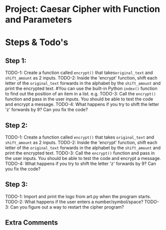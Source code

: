 # Project: Caesar Cipher with Function and Parameters 

# Steps & Todo's 

## Step 1: 
TODO-1: Create a function called `encrypt()` that takes`original_text` and `shift_amount` as 2 inputs.
TODO-2: Inside the 'encrypt' function, shift each letter of the `original_text` forwards in the alphabet by the `shift_amount` and print the encrypted text.
#You can use the built-in Python `index()` function to find out the position of an item in a list. e.g.
TODO-3: Call the `encrypt()` function and pass in the user inputs. You should be able to test the code and encrypt a message.
TODO-4: What happens if you try to shift the letter 'z' forwards by 9? Can you fix the code?

## Step 2: 
TODO-1: Create a function called `encrypt()` that takes `original_text` and `shift_amount` as 2 inputs.
TODO-2: Inside the 'encrypt' function, shift each letter of the `original_text` forwards in the alphabet by the `shift_amount` and print the encrypted text.
TODO-3: Call the `encrypt()` function and pass in the user inputs. You should be able to test the code and encrypt a message.
TODO-4: What happens if you try to shift the letter 'z' forwards by 9? Can you fix the code?

## Step 3: 
TODO-1: Import and print the logo from art.py when the program starts.
TODO-2: What happens if the user enters a number/symbol/space?
TODO-3: Can you figure out a way to restart the cipher program?

## Extra Comments 
